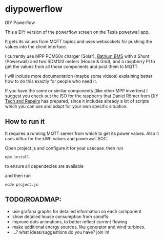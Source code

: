 # diypowerflow
DIY Powerflow

This a DIY version of the powerflow screen on the Tesla powerwall app.

It gets its values from MQTT topics and uses websockets for pushing the values into the client interface.

I currently use MPP PCM60x charger (Solar), [Batrium BMS](https://www.batrium.com/) with a Shunt (Powerwall) and two SDM120 meters (House & Grid),
and a raspberry PI to get the values from all those components and post them to MQTT.

I will include more documentation (maybe some videos) explaining better how to do this exactly for people who need it.

If you have the same or similar components (like other MPP inverters) I suggest you check out the ISO for the raspberry that
Daniel Römer from [DIY Tech and Repairs](http://diytechandrepairs.nu/raspberry-solar/) has prepared,
since it includes already a lot of scripts which you can use and adapt for your own specific situation.

## How to run it
It requires a running MQTT server from which to get its power values. 
Also it uses influx for the kWh values and powerwall SOC.

Open project.js and configure it for your usecase.
then run
```
npm install
```
to ensure all dependecies are available

and then run
```
node project.js
```

## TODO/ROADMAP:
* use grafana graphs for detailed information on each component
* show detailed house consumption from sonoffs
* improve dots animations, to better reflect current flowing
* make additional energy sources, like generator and wind turbines.
* ...? what ideas/suggestions do you have? join in!


